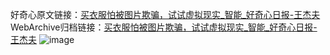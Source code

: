 好奇心原文链接：[买衣服怕被图片欺骗，试试虚拟现实_智能_好奇心日报-王杰夫](https://www.qdaily.com/articles/3858.html)
WebArchive归档链接：[买衣服怕被图片欺骗，试试虚拟现实_智能_好奇心日报-王杰夫](http://web.archive.org/web/20190623153144/https://www.qdaily.com/articles/3858.html)
![image](http://ww3.sinaimg.cn/large/007d5XDpgy1g3vdiegeftj30u038d7wh)